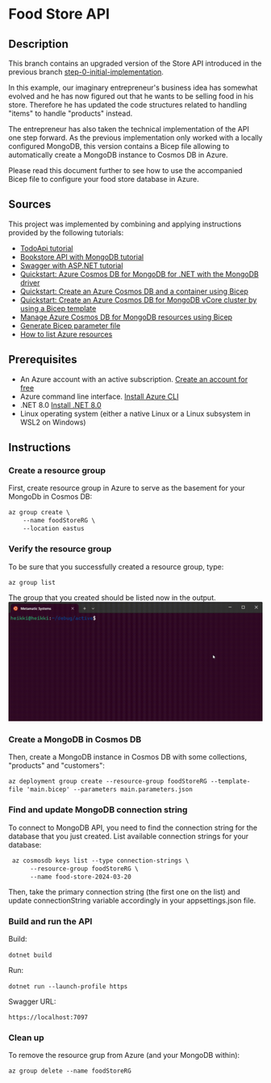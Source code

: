 # Food Store API

## Description
This branch contains an upgraded version of the Store API introduced in the previous branch 
[step-0-initial-implementation](https://github.com/develprr/StoreApi/tree/step-0-initial-implementation).

In this example, our imaginary entrepreneur's business idea has somewhat evolved and he has now figured out 
that he wants to be selling food in his store. Therefore he has updated the code structures related to handling "items" to handle "products" instead. 

The entrepreneur has also taken the technical implementation of the API one step forward. As the previous implementation
only worked with a locally configured MongoDB, this version contains a Bicep file allowing
to automatically create a MongoDB instance to Cosmos DB in Azure.

Please read this document further to see how to use the accompanied Bicep file to configure your food store database in Azure.

## Sources
This project was implemented by combining and applying instructions provided by the following tutorials:

* [TodoApi tutorial](https://learn.microsoft.com/en-us/aspnet/core/tutorials/first-web-api?view=aspnetcore-8.0&amp;tabs=visual-studio-code)
* [Bookstore API with MongoDB tutorial](https://learn.microsoft.com/en-us/aspnet/core/tutorials/first-mongo-app)
* [Swagger with ASP.NET tutorial](https://learn.microsoft.com/en-us/aspnet/core/tutorials/web-api-help-pages-using-swagger?view=aspnetcore-8.0)
* [Quickstart: Azure Cosmos DB for MongoDB for .NET with the MongoDB driver](https://learn.microsoft.com/en-us/azure/cosmos-db/mongodb/quickstart-dotnet?tabs=azure-cli%2Cwindows)
* [Quickstart: Create an Azure Cosmos DB and a container using Bicep](https://learn.microsoft.com/en-us/azure/cosmos-db/nosql/quickstart-template-bicep?tabs=CLI)
* [Quickstart: Create an Azure Cosmos DB for MongoDB vCore cluster by using a Bicep template](https://learn.microsoft.com/en-us/azure/cosmos-db/mongodb/vcore/quickstart-bicep?tabs=azure-cli)
* [Manage Azure Cosmos DB for MongoDB resources using Bicep](https://learn.microsoft.com/en-us/azure/cosmos-db/mongodb/manage-with-bicep#api-for-mongodb-with-autoscale-provisioned-throughput)
* [Generate Bicep parameter file](https://learn.microsoft.com/en-us/azure/azure-resource-manager/bicep/bicep-cli#generate-params)
* [How to list Azure resources](https://learn.microsoft.com/en-us/cli/azure/group?view=azure-cli-latest#az-group-list)

## Prerequisites
* An Azure account with an active subscription. [Create an account for free](https://azure.microsoft.com/en-us/free/)
* Azure command line interface. [Install Azure CLI](https://learn.microsoft.com/en-us/cli/azure/install-azure-cli)
* .NET 8.0 [Install .NET 8.0](https://dotnet.microsoft.com/en-us/download/dotnet/8.0)
* Linux operating system (either a native Linux or a Linux subsystem in WSL2 on Windows)

## Instructions
### Create a resource group
First, create resource group in Azure to serve as the basement for your MongoDb in Cosmos DB:

```
az group create \
    --name foodStoreRG \
    --location eastus
```

### Verify the resource group
To be sure that you successfully created a resource group, type:
```
az group list
```
The group that you created should be listed now in the output.
![az group list](https://github.com/develprr/metamatic-blog/blob/gh-pages/assets/az-group-list.gif)


### Create a MongoDB in Cosmos DB
Then, create a MongoDB instance in Cosmos DB with some collections, "products" and "customers":

```
az deployment group create --resource-group foodStoreRG --template-file 'main.bicep' --parameters main.parameters.json
```

### Find and update MongoDB connection string
To connect to MongoDB API, you need to find the connection string for the database that you just created.
List available connection strings for your database:
```
 az cosmosdb keys list --type connection-strings \
      --resource-group foodStoreRG \
      --name food-store-2024-03-20
```

Then, take the primary connection string (the first one on the list) and
update connectionString variable accordingly in your appsettings.json file. 

### Build and run the API

Build:

```dotnet build```

Run:

```dotnet run --launch-profile https```

Swagger URL:

```
https://localhost:7097
```

### Clean up
To remove the resource grup from Azure (and your MongoDB within):
```
az group delete --name foodStoreRG
```


